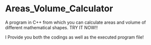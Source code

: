 # Areas_Volume_Calculator
A program in C++ from which you can calculate areas and volume of different mathematical shapes. TRY IT NOW!!

I Provide you both the codings as well as the executed program file!
